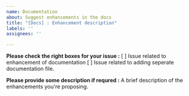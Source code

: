 ```yaml
---
name: Documentation
about: Suggest enhancements in the docs
title: "[Docs] : Enhancement description"
labels: ''
assignees: ''

---
```


**Please check the right boxes for your issue :**
[ ] Issue related to enhancement of documentation
[ ] Issue related to adding seperate documentation file.

**Please provide some description if requred :**
A brief description of the enhancements you're proposing.
